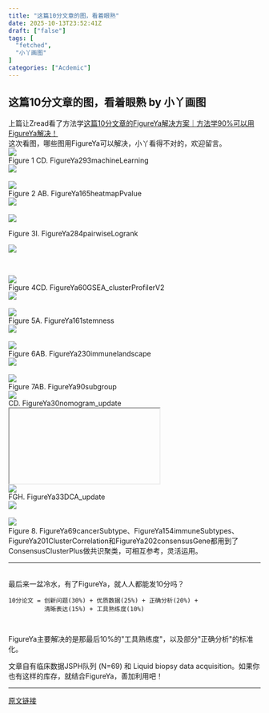 ```yaml
---
title: "这篇10分文章的图，看着眼熟"
date: 2025-10-13T23:52:41Z
draft: ["false"]
tags: [
  "fetched",
  "小丫画图"
]
categories: ["Acdemic"]
---
```

这篇10分文章的图，看着眼熟 by 小丫画图
------
<div><section><span leaf="">上篇让Zread看了方法学<a target="_blank" href="https://mp.weixin.qq.com/s?__biz=Mzg3NTA1MTM0NQ==&amp;mid=2247486692&amp;idx=1&amp;sn=d427ce7761fde8fbeb326e39cc1b2173&amp;scene=21#wechat_redirect" textvalue="这篇10分文章的FigureYa解决方案｜方法学90%可以用FigureYa解决！" data-itemshowtype="0" linktype="text" data-linktype="2">这篇10分文章的FigureYa解决方案｜方法学90%可以用FigureYa解决！</a></span></section><section><span leaf="">这次看图，</span><span data-pm-slice="0 0 []"><span leaf="">哪些图用FigureYa可以解决，小丫看得不对的，欢迎留言。</span></span></section><section nodeleaf=""><img data-ratio="1.0046296296296295" data-s="300,640" data-type="png" data-w="1080" type="block" data-imgfileid="100003046" data-src="https://mmbiz.qpic.cn/sz_mmbiz_png/fTGTY7BwuzdNbQW23GCJjomAdS4ibpXwJp8wYEPWazWB6k9o57ZzMPzdzdzacLn1YgoHH0evGmOciajAM68DJM9w/640?wx_fmt=png" src="https://mmbiz.qpic.cn/sz_mmbiz_png/fTGTY7BwuzdNbQW23GCJjomAdS4ibpXwJp8wYEPWazWB6k9o57ZzMPzdzdzacLn1YgoHH0evGmOciajAM68DJM9w/640?wx_fmt=png"></section><section><span leaf="">Figure 1 CD. </span><span data-pm-slice="0 0 []"><span leaf="">FigureYa293machineLearning</span></span></section><section nodeleaf=""><img data-ratio="1.0731481481481482" data-s="300,640" data-type="png" data-w="1080" type="block" data-imgfileid="100003065" data-src="https://mmbiz.qpic.cn/sz_mmbiz_png/fTGTY7BwuzdNbQW23GCJjomAdS4ibpXwJ124q6qSwppibxcPyQac9Yice8raJt1YpPVToJjP71sG1ia4tv7rx7e4Cw/640?wx_fmt=png" src="https://mmbiz.qpic.cn/sz_mmbiz_png/fTGTY7BwuzdNbQW23GCJjomAdS4ibpXwJ124q6qSwppibxcPyQac9Yice8raJt1YpPVToJjP71sG1ia4tv7rx7e4Cw/640?wx_fmt=png"></section><section><span data-pm-slice="0 0 []"><span leaf=""><br></span></span></section><section nodeleaf=""><img data-ratio="1.3347921225382933" data-s="300,640" data-type="png" data-w="914" type="block" data-imgfileid="100003049" data-src="https://mmbiz.qpic.cn/sz_mmbiz_png/fTGTY7BwuzdNbQW23GCJjomAdS4ibpXwJno5jNrtRCEGy63neSwwQZDglrgH1zyiaYEGHTicsbOcJ8P11hhibLRn1w/640?wx_fmt=png" src="https://mmbiz.qpic.cn/sz_mmbiz_png/fTGTY7BwuzdNbQW23GCJjomAdS4ibpXwJno5jNrtRCEGy63neSwwQZDglrgH1zyiaYEGHTicsbOcJ8P11hhibLRn1w/640?wx_fmt=png"></section><section><span leaf="">Figure 2 AB. FigureYa165heatmapPvalue</span></section><section nodeleaf=""><img data-ratio="0.39351851851851855" data-s="300,640" data-type="png" data-w="1080" type="block" data-imgfileid="100003066" data-src="https://mmbiz.qpic.cn/sz_mmbiz_png/fTGTY7BwuzdNbQW23GCJjomAdS4ibpXwJbtHUd3q5yLkzed9SrUupGWPUQcuqWumhcia3SZtYQyVVmUVYp3iaTsrw/640?wx_fmt=png" src="https://mmbiz.qpic.cn/sz_mmbiz_png/fTGTY7BwuzdNbQW23GCJjomAdS4ibpXwJbtHUd3q5yLkzed9SrUupGWPUQcuqWumhcia3SZtYQyVVmUVYp3iaTsrw/640?wx_fmt=png"></section><section><span leaf=""><br></span></section><section nodeleaf=""><img data-imgfileid="100003050" data-ratio="1.249462365591398" data-s="300,640" data-src="https://mmbiz.qpic.cn/sz_mmbiz_png/fTGTY7BwuzdNbQW23GCJjomAdS4ibpXwJPhSd3NuYj0ueWe1xImRFdNWL1TwLkiaX9uyno3Ls4IYhKlo2skaTrgg/640?wx_fmt=png" data-type="png" data-w="930" type="block" src="https://mmbiz.qpic.cn/sz_mmbiz_png/fTGTY7BwuzdNbQW23GCJjomAdS4ibpXwJPhSd3NuYj0ueWe1xImRFdNWL1TwLkiaX9uyno3Ls4IYhKlo2skaTrgg/640?wx_fmt=png"></section><p data-pm-slice="0 0 []"><span leaf="">Figure 3I. </span><span leaf="">FigureYa284pairwiseLogrank</span></p><section nodeleaf=""><img data-ratio="1.3223300970873786" data-s="300,640" data-type="png" data-w="1030" type="block" data-imgfileid="100003067" data-src="https://mmbiz.qpic.cn/sz_mmbiz_png/fTGTY7BwuzdNbQW23GCJjomAdS4ibpXwJhh9xHMe4uRRmk4n4RNwhSrR7zS7UsunFMWzemaHyB4LBjhgms2ibOcA/640?wx_fmt=png" src="https://mmbiz.qpic.cn/sz_mmbiz_png/fTGTY7BwuzdNbQW23GCJjomAdS4ibpXwJhh9xHMe4uRRmk4n4RNwhSrR7zS7UsunFMWzemaHyB4LBjhgms2ibOcA/640?wx_fmt=png"></section><p data-pm-slice="0 0 []"><span leaf=""><br></span></p><section nodeleaf=""><img data-ratio="1.1670281995661604" data-s="300,640" data-type="png" data-w="922" type="block" data-imgfileid="100003051" data-src="https://mmbiz.qpic.cn/sz_mmbiz_png/fTGTY7BwuzdNbQW23GCJjomAdS4ibpXwJujYsm91Iia0n9UpicoWwYewFXqnNwlenwPXScibtsDXKVQBEJMR32PxLA/640?wx_fmt=png" src="https://mmbiz.qpic.cn/sz_mmbiz_png/fTGTY7BwuzdNbQW23GCJjomAdS4ibpXwJujYsm91Iia0n9UpicoWwYewFXqnNwlenwPXScibtsDXKVQBEJMR32PxLA/640?wx_fmt=png"></section><section><section><span leaf="">Figure 4CD. </span><span leaf="">FigureYa60GSEA_clusterProfilerV2</span></section></section><section nodeleaf=""><img data-ratio="0.7907407407407407" data-s="300,640" data-type="png" data-w="1080" type="block" data-imgfileid="100003068" data-src="https://mmbiz.qpic.cn/sz_mmbiz_png/fTGTY7BwuzdNbQW23GCJjomAdS4ibpXwJylsRPmWNhIVK9pSY7ZdCKpWxwBoyvBaicDPQDm2pKvGJsEWdlZRXMqA/640?wx_fmt=png" src="https://mmbiz.qpic.cn/sz_mmbiz_png/fTGTY7BwuzdNbQW23GCJjomAdS4ibpXwJylsRPmWNhIVK9pSY7ZdCKpWxwBoyvBaicDPQDm2pKvGJsEWdlZRXMqA/640?wx_fmt=png"></section><section><span leaf=""><br></span></section><section nodeleaf=""><img data-ratio="0.8698481561822126" data-s="300,640" data-type="png" data-w="922" type="block" data-imgfileid="100003052" data-src="https://mmbiz.qpic.cn/sz_mmbiz_png/fTGTY7BwuzdNbQW23GCJjomAdS4ibpXwJcZcvfBs0JVgtCfufZbBPhq6gFNdWTiaQqib75xLcUpzaA8ODvwyKjlCg/640?wx_fmt=png" src="https://mmbiz.qpic.cn/sz_mmbiz_png/fTGTY7BwuzdNbQW23GCJjomAdS4ibpXwJcZcvfBs0JVgtCfufZbBPhq6gFNdWTiaQqib75xLcUpzaA8ODvwyKjlCg/640?wx_fmt=png"></section><section><span leaf="">Figure 5A. </span><span leaf="">FigureYa161stemness</span></section><section nodeleaf=""><img data-ratio="0.8055555555555556" data-s="300,640" data-type="png" data-w="1080" type="block" data-imgfileid="100003069" data-src="https://mmbiz.qpic.cn/sz_mmbiz_png/fTGTY7BwuzdNbQW23GCJjomAdS4ibpXwJFbSJIggqEKf4ibcibbasz5pQzY4FvwDPWYEtpZ9dPibIbyp03KUdouWCA/640?wx_fmt=png" src="https://mmbiz.qpic.cn/sz_mmbiz_png/fTGTY7BwuzdNbQW23GCJjomAdS4ibpXwJFbSJIggqEKf4ibcibbasz5pQzY4FvwDPWYEtpZ9dPibIbyp03KUdouWCA/640?wx_fmt=png"></section><section><span leaf=""><br></span></section><section nodeleaf=""><img data-croporisrc="https://mmbiz.qpic.cn/sz_mmbiz_png/fTGTY7BwuzdNbQW23GCJjomAdS4ibpXwJ82iciajNicLkPKY4U5y2YEVFIuG3Hp7lbvZ3viaKxDPcOWmgt4dgOZzyAw/0?wx_fmt=png&amp;from=appmsg" data-cropx2="950" data-cropy2="1191.6089965397923" data-imgfileid="100003053" data-ratio="1.2536842105263157" data-s="300,640" data-src="https://mmbiz.qpic.cn/sz_mmbiz_jpg/fTGTY7BwuzdNbQW23GCJjomAdS4ibpXwJF2bVNaDh5NBlLf4WuUmian8QriaaziaLqPZxpnoj4VA0Stb5dzRlB4RoA/640?wx_fmt=jpeg" data-type="jpeg" data-w="950" type="block" src="https://mmbiz.qpic.cn/sz_mmbiz_jpg/fTGTY7BwuzdNbQW23GCJjomAdS4ibpXwJF2bVNaDh5NBlLf4WuUmian8QriaaziaLqPZxpnoj4VA0Stb5dzRlB4RoA/640?wx_fmt=jpeg"></section><section><span leaf="">Figure 6AB. </span><span leaf="">FigureYa230immunelandscape</span></section><section nodeleaf=""><img data-ratio="2.280757097791798" data-s="300,640" data-type="png" data-w="634" type="block" data-imgfileid="100003070" data-src="https://mmbiz.qpic.cn/sz_mmbiz_png/fTGTY7BwuzdNbQW23GCJjomAdS4ibpXwJIRpDgvgv2goHIYYyC0XHgNJzQqiad8sRs4oYU3vibfwibNmgnF5LnAtGg/640?wx_fmt=png" src="https://mmbiz.qpic.cn/sz_mmbiz_png/fTGTY7BwuzdNbQW23GCJjomAdS4ibpXwJIRpDgvgv2goHIYYyC0XHgNJzQqiad8sRs4oYU3vibfwibNmgnF5LnAtGg/640?wx_fmt=png"></section><section><span leaf=""><br></span></section><section nodeleaf=""><img data-ratio="1.0620370370370371" data-s="300,640" data-type="png" data-w="1080" type="block" data-imgfileid="100003063" data-src="https://mmbiz.qpic.cn/sz_mmbiz_png/fTGTY7BwuzdNbQW23GCJjomAdS4ibpXwJtXqoOBcwXlD2hj8v419AMCh39QwcIaLFM0ylmFibU4A6EgFVd8j07lw/640?wx_fmt=png" src="https://mmbiz.qpic.cn/sz_mmbiz_png/fTGTY7BwuzdNbQW23GCJjomAdS4ibpXwJtXqoOBcwXlD2hj8v419AMCh39QwcIaLFM0ylmFibU4A6EgFVd8j07lw/640?wx_fmt=png"></section><section><span leaf="">Figure 7AB. </span><span leaf="">FigureYa90subgroup</span></section><section nodeleaf=""><img data-ratio="0.5898148148148148" data-s="300,640" data-type="png" data-w="1080" type="block" data-imgfileid="100003071" data-src="https://mmbiz.qpic.cn/sz_mmbiz_png/fTGTY7BwuzdNbQW23GCJjomAdS4ibpXwJQ6VxDFYiamkxJFtmHIW5ZaNyicWeMksicdVwhvZOgHVDR3FKFahT18GwQ/640?wx_fmt=png" src="https://mmbiz.qpic.cn/sz_mmbiz_png/fTGTY7BwuzdNbQW23GCJjomAdS4ibpXwJQ6VxDFYiamkxJFtmHIW5ZaNyicWeMksicdVwhvZOgHVDR3FKFahT18GwQ/640?wx_fmt=png"></section><section><span leaf="">CD. </span><span leaf="">FigureYa30nomogram_update</span></section><section nodeleaf=""><iframe data-src="https://mp.weixin.qq.com/mp/readtemplate?t=pages/video_player_tmpl&amp;action=mpvideo&amp;auto=0&amp;vid=wxv_1036892922135904257" data-mpvid="wxv_1036892922135904257" data-vidtype="2" data-cover="http%3A%2F%2Fmmbiz.qpic.cn%2Fmmbiz_jpg%2FfTGTY7BwuzcNuCQ9XMibqiaA4nTSTra3uUCdHiaXzrD7Hry3KuyoLd8iauRVoKPsyvDftkaCtZDW3zF6ibXuVRyohbQ%2F0%3Fwx_fmt%3Djpeg" data-ratio="1.4746543778801844" data-w="1280"></iframe></section><section><span leaf=""><img data-ratio="0.9398148148148148" data-s="300,640" data-type="png" data-w="1080" type="block" data-imgfileid="100003072" data-src="https://mmbiz.qpic.cn/sz_mmbiz_png/fTGTY7BwuzdNbQW23GCJjomAdS4ibpXwJWjbxUOZ9hDlMJMOFJEvroicn6g16PTnSPiciafic1mDEfDWkC4C3xkzuTA/640?wx_fmt=png" src="https://mmbiz.qpic.cn/sz_mmbiz_png/fTGTY7BwuzdNbQW23GCJjomAdS4ibpXwJWjbxUOZ9hDlMJMOFJEvroicn6g16PTnSPiciafic1mDEfDWkC4C3xkzuTA/640?wx_fmt=png"></span></section><section><span leaf="">FGH. </span><span leaf="">FigureYa33DCA_update</span></section><section nodeleaf=""><img data-imgfileid="100003073" data-ratio="0.9074074074074074" data-s="300,640" data-src="https://mmbiz.qpic.cn/sz_mmbiz_png/fTGTY7BwuzdNbQW23GCJjomAdS4ibpXwJmhH8Ph8OHUHrciaZcwsTc7PlhZ3YbWX7wicwUJgRUUstIANePRJtUicJQ/640?wx_fmt=png" data-type="png" data-w="1080" type="block" src="https://mmbiz.qpic.cn/sz_mmbiz_png/fTGTY7BwuzdNbQW23GCJjomAdS4ibpXwJmhH8Ph8OHUHrciaZcwsTc7PlhZ3YbWX7wicwUJgRUUstIANePRJtUicJQ/640?wx_fmt=png"></section><section><span leaf=""><br></span></section><section nodeleaf=""><img data-imgfileid="100003064" data-ratio="1.1851851851851851" data-s="300,640" data-src="https://mmbiz.qpic.cn/sz_mmbiz_png/fTGTY7BwuzdNbQW23GCJjomAdS4ibpXwJNicicydQpPl6BkWHhgs2mBKdcIPENUxDVic0cGXCPO2OcPZzWQU8aB4NQ/640?wx_fmt=png" data-type="png" data-w="1080" type="block" src="https://mmbiz.qpic.cn/sz_mmbiz_png/fTGTY7BwuzdNbQW23GCJjomAdS4ibpXwJNicicydQpPl6BkWHhgs2mBKdcIPENUxDVic0cGXCPO2OcPZzWQU8aB4NQ/640?wx_fmt=png"></section><section><span leaf="">Figure 8. </span><span leaf="">FigureYa69cancerSubtype、FigureYa154immuneSubtypes、FigureYa201ClusterCorrelation和</span><span leaf="">FigureYa202consensusGene</span><span leaf="">都用到了ConsensusClusterPlus做共识聚类，可相互参考，灵活运用。</span></section><hr><section><span leaf=""><br></span></section><section><span leaf="">最后来一盆冷水，</span><span leaf="">有了FigureYa，就人人都能发10分吗？</span></section><pre><code data-pm-slice='2 2 ["para",{"tagName":"pre","attributes":{"class":"shiki mt-0 mb-0 bg-transparent dark:bg-transparent [&amp;&gt;code]:bg-transparent [&amp;&gt;code]:px-0 dark:[&amp;&gt;code]:bg-transparent","style":null},"namespaceURI":"http://www.w3.org/1999/xhtml"}]'><span leaf="">10分论文 = 创新问题(30%) + 优质数据(25%) + 正确分析(20%) + </span><span leaf=""><br></span><span leaf="">          清晰表达(15%) + 工具熟练度(10%)</span></code></pre><pre><code data-pm-slice='2 2 ["para",{"tagName":"pre","attributes":{"class":"shiki mt-0 mb-0 bg-transparent dark:bg-transparent [&amp;&gt;code]:bg-transparent [&amp;&gt;code]:px-0 dark:[&amp;&gt;code]:bg-transparent","style":null},"namespaceURI":"http://www.w3.org/1999/xhtml"}]'><span leaf=""><br></span></code></pre><p><span leaf="">FigureYa主要解决的是那最后10%的"工具熟练度"，以及部分"正确分析"的标准化。</span></p><p><span leaf="">文章自有</span><span leaf="" data-pm-slice='1 1 ["para",{"tagName":"p","attributes":{},"namespaceURI":"http://www.w3.org/1999/xhtml"}]'>临床数据</span><span leaf="">JSPH队列 (N=69) 和 Liquid biopsy data acquisition。如果你也有这样的库存，就结合FigureYa，善加利用吧！</span></p><p><mp-style-type data-value="3"></mp-style-type></p></div>  
<hr>
<a href="https://mp.weixin.qq.com/s/lgvYLL-FKJ4_BRjnQ9pI7g",target="_blank" rel="noopener noreferrer">原文链接</a>
